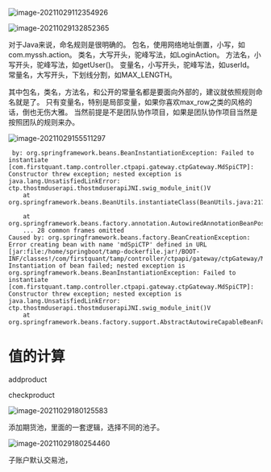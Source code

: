 ![image-20211029112354926](C:\Users\田付成\AppData\Roaming\Typora\typora-user-images\image-20211029112354926.png)

![image-20211029132852365](C:\Users\田付成\AppData\Roaming\Typora\typora-user-images\image-20211029132852365.png)



对于Java来说，命名规则是很明确的。
包名，使用网络地址倒置，小写，如com.myssh.action。
类名，大写开头，驼峰写法，如LoginAction。
方法名，小写开头，驼峰写法，如getUser()。
变量名，小写开头，驼峰写法，如userId。
常量名，大写开头，下划线分割，如MAX_LENGTH。

其中包名，类名，方法名，和公开的常量名都是要面向外部的，建议就依照规则命名就是了。
只有变量名，特别是局部变量，如果你喜欢max_row之类的风格的话，倒也无伤大雅。
当然前提是不是团队协作项目，如果是团队协作项目当然是按照团队的规则来办。



![image-20211029155511297](C:\Users\田付成\AppData\Roaming\Typora\typora-user-images\image-20211029155511297.png)







```
 by: org.springframework.beans.BeanInstantiationException: Failed to instantiate [com.firstquant.tamp.controller.ctpapi.gateway.ctpGateway.MdSpiCTP]: Constructor threw exception; nested exception is java.lang.UnsatisfiedLinkError: ctp.thostmduserapi.thostmduserapiJNI.swig_module_init()V
	at org.springframework.beans.BeanUtils.instantiateClass(BeanUtils.java:217)
```



```
	at org.springframework.beans.factory.annotation.AutowiredAnnotationBeanPostProcessor$AutowiredFieldElement.inject(AutowiredAnnotationBeanPostProcessor.java:640)
	... 28 common frames omitted
Caused by: org.springframework.beans.factory.BeanCreationException: Error creating bean with name 'mdSpiCTP' defined in URL [jar:file:/home/springboot/tamp-dockerfile.jar!/BOOT-INF/classes!/com/firstquant/tamp/controller/ctpapi/gateway/ctpGateway/MdSpiCTP.class]: Instantiation of bean failed; nested exception is org.springframework.beans.BeanInstantiationException: Failed to instantiate [com.firstquant.tamp.controller.ctpapi.gateway.ctpGateway.MdSpiCTP]: Constructor threw exception; nested exception is java.lang.UnsatisfiedLinkError: ctp.thostmduserapi.thostmduserapiJNI.swig_module_init()V
	at org.springframework.beans.factory.support.AbstractAutowireCapableBeanFactory.instantiateBean(AbstractAutowireCapableBeanFactory.java:1318)
```





# 值的计算

addproduct

checkproduct



![image-20211029180125583](C:\Users\田付成\AppData\Roaming\Typora\typora-user-images\image-20211029180125583.png)

添加期货池，里面的一套逻辑，选择不同的池子。



![image-20211029180254460](C:\Users\田付成\AppData\Roaming\Typora\typora-user-images\image-20211029180254460.png)

子账户默认交易池，
